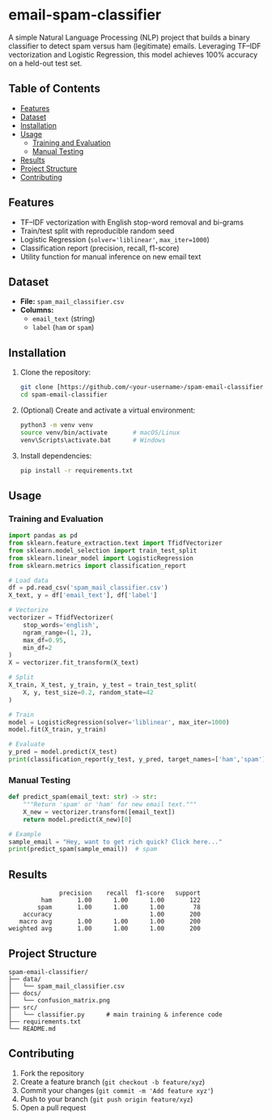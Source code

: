 # email-spam-classifier

A simple Natural Language Processing (NLP) project that builds a binary classifier to detect spam versus ham (legitimate) emails. Leveraging TF–IDF vectorization and Logistic Regression, this model achieves 100% accuracy on a held-out test set.

## Table of Contents

- [Features](#features)  
- [Dataset](#dataset)  
- [Installation](#installation)  
- [Usage](#usage)  
  - [Training and Evaluation](#training-and-evaluation)  
  - [Manual Testing](#manual-testing)  
- [Results](#results)  
- [Project Structure](#project-structure)  
- [Contributing](#contributing)  


## Features

- TF–IDF vectorization with English stop-word removal and bi-grams  
- Train/test split with reproducible random seed  
- Logistic Regression (`solver='liblinear'`, `max_iter=1000`)  
- Classification report (precision, recall, f1-score)  
- Utility function for manual inference on new email text  

## Dataset

- **File:** `spam_mail_classifier.csv`  
- **Columns:**  
  - `email_text` (string)  
  - `label` (`ham` or `spam`)  


## Installation

1. Clone the repository:  
   ```bash
   git clone [https://github.com/<your-username>/spam-email-classifier.git](https://github.com/jbalachandar1/email-spam-classifier.git)
   cd spam-email-classifier


2. (Optional) Create and activate a virtual environment:

   ```bash
   python3 -m venv venv
   source venv/bin/activate       # macOS/Linux
   venv\Scripts\activate.bat      # Windows
   ```
3. Install dependencies:

   ```bash
   pip install -r requirements.txt
   ```

## Usage

### Training and Evaluation

```python
import pandas as pd
from sklearn.feature_extraction.text import TfidfVectorizer
from sklearn.model_selection import train_test_split
from sklearn.linear_model import LogisticRegression
from sklearn.metrics import classification_report

# Load data
df = pd.read_csv('spam_mail_classifier.csv')
X_text, y = df['email_text'], df['label']

# Vectorize
vectorizer = TfidfVectorizer(
    stop_words='english',
    ngram_range=(1, 2),
    max_df=0.95,
    min_df=2
)
X = vectorizer.fit_transform(X_text)

# Split
X_train, X_test, y_train, y_test = train_test_split(
    X, y, test_size=0.2, random_state=42
)

# Train
model = LogisticRegression(solver='liblinear', max_iter=1000)
model.fit(X_train, y_train)

# Evaluate
y_pred = model.predict(X_test)
print(classification_report(y_test, y_pred, target_names=['ham','spam']))
```

### Manual Testing

```python
def predict_spam(email_text: str) -> str:
    """Return 'spam' or 'ham' for new email text."""
    X_new = vectorizer.transform([email_text])
    return model.predict(X_new)[0]

# Example
sample_email = "Hey, want to get rich quick? Click here..."
print(predict_spam(sample_email))  # spam
```

## Results

```text
              precision    recall  f1-score   support
         ham       1.00      1.00      1.00       122
        spam       1.00      1.00      1.00        78
    accuracy                           1.00       200
   macro avg       1.00      1.00      1.00       200
weighted avg       1.00      1.00      1.00       200
```

## Project Structure

```
spam-email-classifier/
├── data/
│   └── spam_mail_classifier.csv
├── docs/
│   └── confusion_matrix.png
├── src/
│   └── classifier.py      # main training & inference code
├── requirements.txt
└── README.md
```

## Contributing

1. Fork the repository
2. Create a feature branch (`git checkout -b feature/xyz`)
3. Commit your changes (`git commit -m 'Add feature xyz'`)
4. Push to your branch (`git push origin feature/xyz`)
5. Open a pull request

```
```
